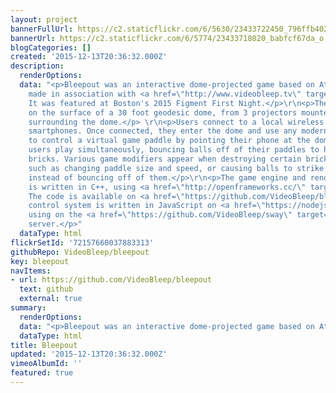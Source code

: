 ```yaml
---
layout: project
bannerFullUrl: https://c2.staticflickr.com/6/5630/23433722450_796ffb4022_h.jpg
bannerUrl: https://c2.staticflickr.com/6/5774/23433718020_babfcf67da_o.jpg
blogCategories: []
created: '2015-12-13T20:36:32.000Z'
description:
  renderOptions: 
  data: "<p>Bleepout was an interactive dome-projected game based on Atari's Breakout,
    made in association with <a href=\"http://www.videobleep.tv\" target=\"_blank\">VideoBleep</a>.
    It was featured at Boston's 2015 Figment First Night.</p>\r\n<p>The game is projected
    on the surface of a 30 foot geodesic dome, from 3 projectors mounted on towers
    surrounding the dome.</p> \r\n<p>Users connect to a local wireless network using
    smartphones. Once connected, they enter the dome and use any modern mobile browser
    to control a virtual game paddle by pointing their phone at the dome. Multiple
    users play simultaneously, bouncing balls off of their paddles to hit and destroy
    bricks. Various game modifiers appear when destroying certain bricks to add features
    such as changing paddle size and speed, or causing balls to strike through bricks
    instead of bouncing off of them.</p>\r\n<p>The game engine and rendering system
    is written in C++, using <a href=\"http://openframeworks.cc/\" target=\"_blank\">openFrameworks</a>.
    The code is available on <a href=\"https://github.com/VideoBleep/bleepout\" target=\"_blank\">github</a>.\r\nThe
    control system is written in JavaScript on <a href=\"https://nodejs.org/\" target=\"_blank\">node.js</a>,
    using on the <a href=\"https://github.com/VideoBleep/sway\" target=\"_blank\">Sway</a>
    server.</p>"
  dataType: html
flickrSetId: '72157660037883313'
githubRepo: VideoBleep/bleepout
key: bleepout
navItems:
- url: https://github.com/VideoBleep/bleepout
  text: github
  external: true
summary:
  renderOptions: 
  data: "<p>Bleepout was an interactive dome-projected game based on Atari's Breakout</p>"
  dataType: html
title: Bleepout
updated: '2015-12-13T20:36:32.000Z'
vimeoAlbumId: ''
featured: true
---
```


